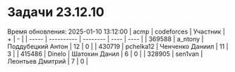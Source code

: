 # Задачи 23.12.10
Время обновления: 2025-01-10 13:12:00
| acmp  | codeforces | Участник | +    | -    |
| ----- | ---------- | -------- | ---- | ---- |
| 369588 | a_ntony | Поддубецкий Антон | 12 | 0 |
| 430719 | pchelka12 | Ченченко Даниил | 11 | 3 |
| 415486 | Dinelo | Шатохин Данил | 6 | 0 |
| 328905 | sen1van | Леонтьев Дмитрий | 7 | 0 |
